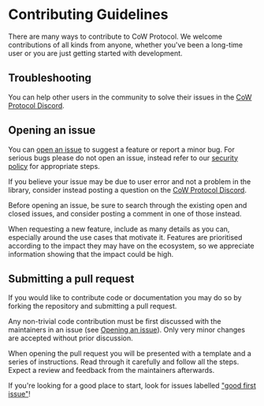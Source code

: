 # Contributing Guidelines

There are many ways to contribute to CoW Protocol. We welcome contributions of all kinds from anyone, whether you've been a long-time user or you are just getting started with development.

## Troubleshooting

You can help other users in the community to solve their issues in the [CoW Protocol Discord].

[CoW Protocol Discord]: https://discord.gg/cowprotocol
[CoW Protocol Forums]: https://forum.cow.fi

## Opening an issue

<!-- Remove security policy if not a smart contract repository -->
You can [open an issue] to suggest a feature or report a minor bug. For serious bugs please do not open an issue, instead refer to our [security policy] for appropriate steps.

If you believe your issue may be due to user error and not a problem in the library, consider instead posting a question on the [CoW Protocol Discord].

Before opening an issue, be sure to search through the existing open and closed issues, and consider posting a comment in one of those instead.

When requesting a new feature, include as many details as you can, especially around the use cases that motivate it. Features are prioritised according to the impact they may have on the ecosystem, so we appreciate information showing that the impact could be high.

[security policy]: https://github.com/cowprotocol/repo-template/security
[open an issue]: https://github.com/cowprotocol/repo-template/issues/new/choose

## Submitting a pull request

If you would like to contribute code or documentation you may do so by forking the repository and submitting a pull request.

Any non-trivial code contribution must be first discussed with the maintainers in an issue (see [Opening an issue](#opening-an-issue)). Only very minor changes are accepted without prior discussion.

<!-- If a language-specific repository, add engineering GUIDELINES.md
Make sure to read and follow the [engineering guidelines](./GUIDELINES.md). Run linter and tests to make sure your pull request is good before submitting it.
-->

When opening the pull request you will be presented with a template and a series of instructions. Read through it carefully and follow all the steps. Expect a review and feedback from the maintainers afterwards.

If you're looking for a good place to start, look for issues labelled ["good first issue"](https://github.com/cowprotocol/repo-template/labels/good%20first%20issue)!
